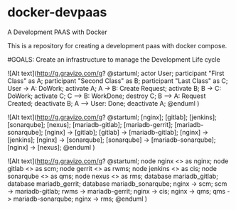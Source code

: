 # docker-devpaas
A Development PAAS with Docker

This is a repository for creating a development paas with docker compose.

#GOALS:
Create an infrastructure to manage the Development Life cycle

![Alt text](http://g.gravizo.com/g?
@startuml;
actor User;
participant "First Class" as A;
participant "Second Class" as B;
participant "Last Class" as C;
User -> A: DoWork;
activate A;
A -> B: Create Request;
activate B;
B -> C: DoWork;
activate C;
C --> B: WorkDone;
destroy C;
B --> A: Request Created;
deactivate B;
A --> User: Done;
deactivate A;
@enduml
)

![Alt text](http://g.gravizo.com/g?
@startuml;
[nginx];
[gitlab];
[jenkins];
[sonarqube];
[nexus];
[mariadb-gitlab];
[mariadb-gerrit];
[mariadb-sonarqube];
[nginx] -> [gitlab];
[gitlab] -> [mariadb-gitlab];
[nginx] -> [jenkins];
[nginx] -> [sonarqube];
[sonarqube] -> [mariadb-sonarqube];
[nginx] -> [nexus];
@enduml
)

![Alt text](http://g.gravizo.com/g?
@startuml;
node nginx <<docker container>> as nginx;
node gitlab <<docker container>> as scm;
node gerrit <<docker container>> as rwms;
node jenkins <<docker container>> as cis;
node sonarqube <<docker container>> as qms;
node nexus <<docker container>> as rms;
database mariadb_gitlab;
database mariadb_gerrit;
database mariadb_sonarqube;
nginx -> scm;
scm -> mariadb-gitlab;
rwms -> mariadb-gerrit;
nginx -> cis;
nginx -> qms;
qms -> mariadb-sonarqube;
nginx -> rms;
@enduml
)
